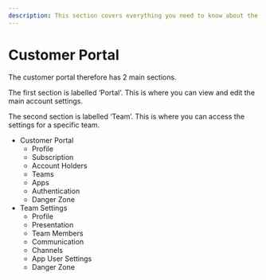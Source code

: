 ```yaml
---
description: This section covers everything you need to know about the Customer Portal
---
```


# Customer Portal

The customer portal therefore has 2 main sections. &#x20;

The first section is labelled ‘Portal’.  This is where you can view and edit the main account settings. &#x20;

The second section is labelled ‘Team’.  This is where you can access the settings for a specific team.

* Customer Portal
  * Profile
  * Subscription
  * Account Holders
  * Teams
  * Apps
  * Authentication
  * Danger Zone
* Team Settings
  * Profile
  * Presentation
  * Team Members
  * Communication
  * Channels
  * App User Settings
  * Danger Zone
